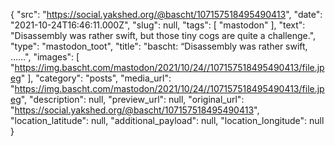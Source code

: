 {
  "src": "https://social.yakshed.org/@bascht/107157518495490413",
  "date": "2021-10-24T16:46:11.000Z",
  "slug": null,
  "tags": [
    "mastodon"
  ],
  "text": "Disassembly was rather swift, but those tiny cogs are quite a challenge.",
  "type": "mastodon_toot",
  "title": "bascht: “Disassembly was rather swift, ……",
  "images": [
    "https://img.bascht.com/mastodon/2021/10/24//107157518495490413/file.jpeg"
  ],
  "category": "posts",
  "media_url": "https://img.bascht.com/mastodon/2021/10/24//107157518495490413/file.jpeg",
  "description": null,
  "preview_url": null,
  "original_url": "https://social.yakshed.org/@bascht/107157518495490413",
  "location_latitude": null,
  "additional_payload": null,
  "location_longitude": null
}